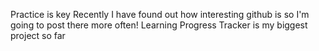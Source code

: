 Practice is key
Recently I have found out how interesting github is so I'm going to post there more often!
Learning Progress Tracker is my biggest project so far 


<!---
zeroexe1337/zeroexe1337 is a ✨ special ✨ repository because its `README.md` (this file) appears on your GitHub profile.
You can click the Preview link to take a look at your changes.
--->
